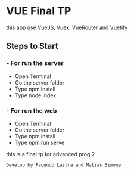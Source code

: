 # VUE Final TP

this app use [VueJS](https://vuejs.org), [Vuex](https://vuex.vuejs.org/), [VueRouter](https://router.vuejs.org/) and [Vuetify](https://vuetifyjs.com) 


## Steps to Start

### - For run the server
 - Open Terminal
 - Go the server folder
 - Type npm install
 - Type node index
### - For run the web
 - Open Terminal
 - Go the server folder
 - Type npm install
 - Type npm run serve

this is a final tp for advanced prog 2

    Develop by Facundo Lastra and Matias Simone
